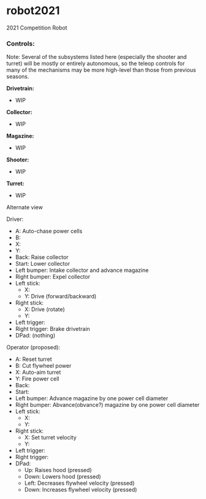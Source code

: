 # robot2021
2021 Competition Robot

### Controls:

Note: Several of the subsystems listed here (especially the shooter and turret) will be mostly or entirely autonomous,
so the teleop controls for many of the mechanisms may be more high-level than those from previous seasons.

**Drivetrain:**
- WIP

**Collector:**
- WIP

**Magazine:**
- WIP

**Shooter:**
- WIP

**Turret:**
- WIP

Alternate view

Driver:
- A: Auto-chase power cells
- B:
- X:
- Y:
- Back: Raise collector
- Start: Lower collector
- Left bumper: Intake collector and advance magazine
- Right bumper: Expel collector
- Left stick:
  - X:
  - Y: Drive (forward/backward)
- Right stick:
  - X: Drive (rotate)
  - Y:
- Left trigger:
- Right trigger: Brake drivetrain
- DPad: (nothing)

Operator (proposed):
- A: Reset turret
- B: Cut flywheel power
- X: Auto-aim turret
- Y: Fire power cell
- Back:
- Start:
- Left bumper: Advance magazine by one power cell diameter
- Right bumper: Abvance(obvance?) magazine by one power cell diameter
- Left stick:
  - X:
  - Y:
- Right stick:
  - X: Set turret velocity
  - Y:
- Left trigger:
- Right trigger:
- DPad:
  - Up: Raises hood (pressed)
  - Down: Lowers hood (pressed)
  - Left: Decreases flywheel velocity (pressed)
  - Down: Increases flywheel velocity (pressed)
